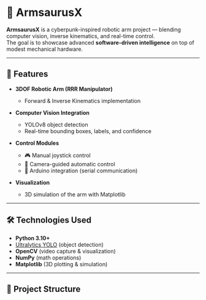 # 🤖 ArmsaurusX

**ArmsaurusX** is a cyberpunk-inspired robotic arm project — blending computer vision, inverse kinematics, and real-time control.  
The goal is to showcase advanced **software-driven intelligence** on top of modest mechanical hardware.

---

## 🚀 Features

- **3DOF Robotic Arm (RRR Manipulator)**
  - Forward & Inverse Kinematics implementation

- **Computer Vision Integration**
  - YOLOv8 object detection
  - Real-time bounding boxes, labels, and confidence

- **Control Modules**
  - 🎮 Manual joystick control  
  - 🎥 Camera-guided automatic control  
  - 🔗 Arduino integration (serial communication)  

- **Visualization**
  - 3D simulation of the arm with Matplotlib

---

## 🛠️ Technologies Used

- **Python 3.10+**
- [Ultralytics YOLO](https://github.com/ultralytics/ultralytics) (object detection)  
- **OpenCV** (video capture & visualization)  
- **NumPy** (math operations)  
- **Matplotlib** (3D plotting & simulation)  

---

## 📂 Project Structure

